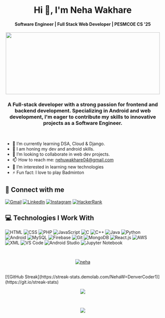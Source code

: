 
<!--<img src="https://i.ibb.co/JrqtVPd/github-header-image-1-2.png" width="1000" height="300" />-->
<!--<img src="http://www.fintech.co.th/wp-content/uploads/2018/08/Full-stack-Developer.png" width="500" height="200" />-->


<!DOCTYPE html>
<html lang="en">
<head>
    <meta charset="UTF-8">
    <meta name="viewport" content="width=device-width, initial-scale=1.0">
   
</head>
<body>

<h1 align="center">Hi 👋, I'm Neha Wakhare</h1>

<h4 align="center">Software Engineer | Full Stack Web Developer | PESMCOE CS '25 </h4>

<p align="center"> 
   <img align="center" src="http://www.fintech.co.th/wp-content/uploads/2018/08/Full-stack-Developer.png" width="500" height="200"/>
</p>



<h3 align="center">A Full-stack developer with a strong passion for frontend and backend development. Specializing in Android and web development, I'm eager to contribute my skills to innovative projects as a Software Engineer.</h3>

<br />

- 🌱 I’m currently learning DSA, Cloud & Django.
- 🔭 I am honing my dev and android skills.
- 👯 I’m looking to collaborate in web dev projects.
- 📫 How to reach me: nehuwakhare04@gmail.com
- 👀 I’m interested in learning new technologies
- ⚡ Fun fact: I love to play Badminton

## 🤝 Connect with me

[![Gmail](https://img.shields.io/badge/Gmail-D14836?style=for-the-badge&logo=gmail&logoColor=white)](mailto:nehuwakhare04@gmail.com)
[![LinkedIn](https://img.shields.io/badge/LinkedIn-0077B5?style=for-the-badge&logo=linkedin&logoColor=white)](https://www.linkedin.com/in/neha-wakhare-0093b4225/)
[![Instagram](https://img.shields.io/badge/Instagram-E4405F?style=for-the-badge&logo=instagram&logoColor=white)](https://www.instagram.com/_nehhh.04_/)
[![HackerRank](https://img.shields.io/badge/HackerRank-2EC866?style=for-the-badge&logo=hackerrank&logoColor=white)](https://www.hackerrank.com/profile/nehuwakhare04)

## 💻 Technologies I Work With

![HTML](https://img.shields.io/badge/HTML-239120?style=for-the-badge&logo=html5&logoColor=white)
![CSS](https://img.shields.io/badge/CSS-239120?style=for-the-badge&logo=css3&logoColor=white)
![PHP](https://img.shields.io/badge/PHP-777BB4?style=for-the-badge&logo=php&logoColor=white)
![JavaScript](https://img.shields.io/badge/JavaScript-F7DF1E?style=for-the-badge&logo=javascript&logoColor=black)
![C](https://img.shields.io/badge/C-A8B9CC?style=for-the-badge&logo=c&logoColor=black)
![C++](https://img.shields.io/badge/C++-00599C?style=for-the-badge&logo=cplusplus&logoColor=white)
![Java](https://img.shields.io/badge/Java-007396?style=for-the-badge&logo=java&logoColor=white)
![Python](https://img.shields.io/badge/Python-3776AB?style=for-the-badge&logo=python&logoColor=white)
![Android](https://img.shields.io/badge/Android-3DDC84?style=for-the-badge&logo=android&logoColor=white)
![MySQL](https://img.shields.io/badge/MySQL-4479A1?style=for-the-badge&logo=mysql&logoColor=white)
![Firebase](https://img.shields.io/badge/Firebase-FFCA28?style=for-the-badge&logo=firebase&logoColor=black)
![Git](https://img.shields.io/badge/Git-F05032?style=for-the-badge&logo=git&logoColor=white)
![MongoDB](https://img.shields.io/badge/MongoDB-47A248?style=for-the-badge&logo=mongodb&logoColor=white)
![React.js](https://img.shields.io/badge/React-61DAFB?style=for-the-badge&logo=react&logoColor=white)
![AWS](https://img.shields.io/badge/AWS-232F3E?style=for-the-badge&logo=amazonaws&logoColor=white)
![XML](https://img.shields.io/badge/XML-00599C?style=for-the-badge&logo=xml&logoColor=white&label=%20&logoWidth=40)
![VS Code](https://img.shields.io/badge/VS_Code-007ACC?style=for-the-badge&logo=visualstudiocode&logoColor=white&label=%20&logoWidth=40)
![Android Studio](https://img.shields.io/badge/Android_Studio-3DDC84?style=for-the-badge&logo=androidstudio&logoColor=white&label=%20&logoWidth=40)
![Jupyter Notebook](https://img.shields.io/badge/Jupyter_Notebook-F37626?style=for-the-badge&logo=jupyter&logoColor=white&label=%20&logoWidth=40)

<br />
<p align="center"> <a href="https://github.com/ryo-ma/github-profile-trophy"><img src="https://github-profile-trophy.vercel.app/?username=NehaW4&title=Commit,Repo,Followers,Stars&row=1&column=4&theme=darkhub&margin-w=15" alt="neha" /></a> </p>

<br/>
[![GitHub Streak](https://streak-stats.demolab.com/NehaW=DenverCoder1)](https://git.io/streak-stats)

<p align="center"> 
   <img align="center" src="https://github-readme-streak-stats.herokuapp.com?user=NehaW4&theme=highcontrast"/>
</p>

<br/>

<p align="center"> 
   <img align="center" src="https://github-readme-stats.vercel.app/api/top-langs/?username=NehaW4&layout=compact&theme=aura"/>
</p>


<br/>

</body>
</html>



<!---
<br />
<p align="left"> <img src="https://komarev.com/ghpvc/?username=NehaW4&label=Profile%20views&color=0e75b6&style=flat" alt="Neha-4" /> </p>
-->

